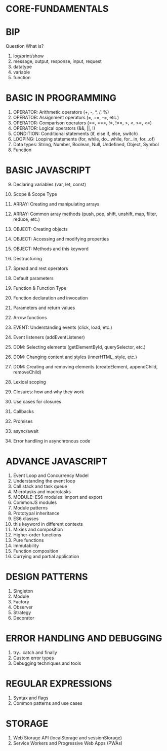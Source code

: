 # CORE-FUNDAMENTALS


# BIP
Question What is?
1. log/print/show
2. message, output, response, input, request
3. datatype
4. variable
5. function
   
# BASIC IN PROGRAMMING
1. OPERATOR: Arithmetic operators (+, -, *, /, %)
2. OPERATOR: Assignment operators (=, +=, -=, etc.)
3. OPERATOR: Comparison operators (==, ===, !=, !==, >, <, >=, <=)
4. OPERATOR: Logical operators (&&, ||, !)
5. CONDITION: Conditional statements (if, else if, else, switch)
6. LOOPING: Looping statements (for, while, do...while, for...in, for...of)
7. Data types: String, Number, Boolean, Null, Undefined, Object, Symbol
8. Function

# BASIC JAVASCRIPT
9. Declaring variables (var, let, const)
10. Scope & Scope Type
11. ARRAY: Creating and manipulating arrays
11. ARRAY: Common array methods (push, pop, shift, unshift, map, filter, reduce, etc.)
12. OBJECT: Creating objects
13. OBJECT: Accessing and modifying properties
14. OBJECT: Methods and this keyword

15. Destructuring
17. Spread and rest operators
18. Default parameters
19. Function & Function Type
20. Function declaration and invocation
21. Parameters and return values
22. Arrow functions
23. EVENT: Understanding events (click, load, etc.)
24. Event listeners (addEventListener)
25. DOM: Selecting elements (getElementById, querySelector, etc.)
26. DOM: Changing content and styles (innerHTML, style, etc.)
27. DOM: Creating and removing elements (createElement, appendChild, removeChild)
32. Lexical scoping
33. Closures: how and why they work
34. Use cases for closures
35. Callbacks
36. Promises
37. async/await
38. Error handling in asynchronous code

# ADVANCE JAVASCRIPT
1. Event Loop and Concurrency Model
2. Understanding the event loop
3. Call stack and task queue
4. Microtasks and macrotasks
5. MODULE: ES6 modules: import and export
6. CommonJS modules
7. Module patterns
8. Prototypal inheritance
9. ES6 classes
10. this keyword in different contexts
11. Mixins and composition
12. Higher-order functions
13. Pure functions
14. Immutability
15. Function composition
16. Currying and partial application
# DESIGN PATTERNS
1. Singleton
2. Module
3. Factory
4. Observer
5. Strategy
6. Decorator
# ERROR HANDLING AND DEBUGGING
1. try...catch and finally
2. Custom error types
3. Debugging techniques and tools
# REGULAR EXPRESSIONS
1. Syntax and flags
2. Common patterns and use cases
# STORAGE
1. Web Storage API (localStorage and sessionStorage)
2. Service Workers and Progressive Web Apps (PWAs)





